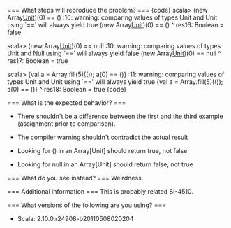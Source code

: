 === What steps will reproduce the problem? ===
{code}
scala> (new Array[Unit](5))(0) == ()
<console>:10: warning: comparing values of types Unit and Unit using `==' will always yield true
       (new Array[Unit](5))(0) == ()
                               ^
res16: Boolean = false

scala> (new Array[Unit](5))(0) == null
<console>:10: warning: comparing values of types Unit and Null using `==' will always yield false
       (new Array[Unit](5))(0) == null
                               ^
res17: Boolean = true

scala> {val a = Array.fill(5)(()); a(0) == ()}
<console>:11: warning: comparing values of types Unit and Unit using `==' will always yield true
       {val a = Array.fill(5)(()); a(0) == ()}
                                        ^
res18: Boolean = true
{code} 



=== What is the expected behavior? ===
 - There shouldn't be a difference between the first and the third example (assignment prior to comparison).

 - The compiler warning shouldn't contradict the actual result

 - Looking for () in an Array[Unit] should return true, not false

 - Looking for null in an Array[Unit] should return false, not true

=== What do you see instead? ===
Weirdness.

=== Additional information ===
This is probably related SI-4510.

=== What versions of the following are you using? ===
  - Scala: 2.10.0.r24908-b20110508020204
